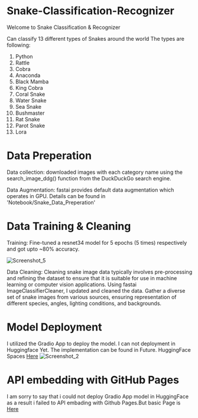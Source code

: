 # Snake-Classification-Recognizer
Welcome to Snake Classification & Recognizer

Can classify 13 different types of Snakes around the world
The types are following:

1. Python
2. Rattle
3. Cobra
4. Anaconda
5. Black Mamba
6. King Cobra
7. Coral Snake
8. Water Snake
9. Sea Snake
10. Bushmaster
11. Rat Snake
12. Parot Snake
13. Lora

# Data Preperation

Data collection: downloaded images with each category name using the search_image_ddg() function from the DuckDuckGo search engine.

Data Augmentation: fastai provides default data augmentation which operates in GPU. Details can be found in
'Notebook/Snake_Data_Preperation'

# Data Training & Cleaning
Training: Fine-tuned a resnet34 model for 5 epochs (5 times) respectively and got upto ~80% accuracy.

![Screenshot_5](https://github.com/Somoresh/snake-classification-recognizer/assets/45269154/18979211-a75d-4153-adcf-bb410f56752e)

Data Cleaning: Cleaning snake image data typically involves pre-processing and refining the dataset to ensure that it is suitable for use in machine learning or computer vision applications. 
 Using fastai ImageClassifierCleaner, I updated and cleaned the data. Gather a diverse set of snake images from various sources, ensuring representation of different species, angles, lighting conditions, and backgrounds.

 # Model Deployment
 I utilized the Gradio App to deploy the model. I can not deployment in Huggingface Yet.
 The implementation can be found in Future.
 HuggingFace Spaces [Here](https://huggingface.co/spaces/Somoresh/snake-classification)
 ![Screenshot_2](https://github.com/Somoresh/snake-classification-recognizer/assets/45269154/ca95537a-c876-47ef-83a4-cb6153564d07)

 # API embedding with GitHub Pages
 
 I am sorry to say that i could not deploy Gradio App model in HuggingFace
 as a result i failed to API embading with Github Pages.But basic Page is [Here](https://somoresh.github.io/snake-classification-recognizer/)
